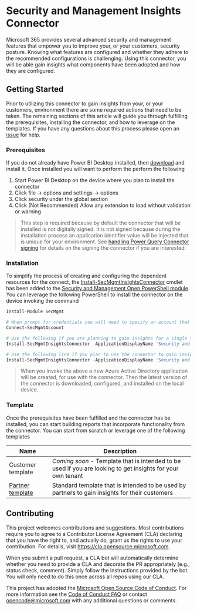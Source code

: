 # Security and Management Insights Connector

Microsoft 365 provides several advanced security and management features that empower you to improve your, or your customers, security posture. Knowing what features are configured and whether they adhere to the recommended configurations is challenging. Using this connector, you will be able gain insights what components have been adopted and how they are configured.  

## Getting Started

Prior to utilizing this connector to gain insights from your, or your customers, environment there are some required actions that need to be taken. The remaining sections of this article will guide you through fulfilling the prerequisites, installing the connector, and how to leverage on the templates. If you have any questions about this process please open an [issue](https://github.com/microsoft/secmgmt-insights-connector/issues/new/choose) for help.

### Prerequisites

If you do not already have Power BI Desktop installed, then [download](https://powerbi.microsoft.com/downloads/) and install it. Once installed you will want to perform the perform the following

1. Start Power BI Desktop on the device where you plan to install the connector
2. Click file -> options and settings -> options
3. Click security under the global section
4. Click (Not Recommended) Allow any extension to load without validation or warning

> This step is required because by default the connector that will be installed is not digitally signed. It is not signed because during the installation process an application identifier value will be injected that is unique for your environment. See [handling Power Query Connector signing](https://docs.microsoft.com/power-query/HandlingConnectorSigning) for details on the signing the connector if you are interested.

### Installation

To simplify the process of creating and configuring the dependent resources for the connect, the [Install-SecMgmtInsightsConnector](https://github.com/microsoft/secmgmt-open-powershell/blob/master/docs/help/Install-SecMgmtInsightsConnector.md) cmdlet has been added to the [Security and Management Open PowerShell module](https://www.powershellgallery.com/packages/SecMgmt). You can leverage the following PowerShell to install the connector on the device invoking the command

```powershell
Install-Module SecMgmt

# When prompt for credentials you will need to specify an account that has the ability to create an Azure Active Directory application.
Connect-SecMgmtAccount

# Use the following if you are planning to gain insights for a single tenant.
Install-SecMgmtInsightsConnector -ApplicationDisplayName 'Security and Management Insights'

# Use the following line if you plan to use the connector to gain insights for customers you have through the Cloud Solution Provider program.
Install-SecMgmtInsightsConnector -ApplicationDisplayName 'Security and Management Insights' -ConfigurePreconsent:$true
```

> When you invoke the above a new Azure Active Directory application will be created, for use with the connector. Then the latest version of the connector is downloaded, configured, and installed on the local device.

### Template

Once the prerequisites have been fulfilled and the connector has be installed, you can start building reports that incorporate functionality from the connector. You can start from scratch or leverage one of the following templates

| Name | Description |
|------|-------------|
| Customer template | *Coming soon* - Template that is intended to be used if you are looking to get insights for your own tenant  |
| [Partner template](https://github.com/microsoft/secmgmt-insights-connector/raw/master/templates/secmgmt-insights-partner-standard.pbit) | Standard template that is intended to be used by partners to gain insights for their customers |

## Contributing

This project welcomes contributions and suggestions.  Most contributions require you to agree to a Contributor License Agreement (CLA) declaring that you have the right to, and actually do, grant us the rights to use your contribution. For details, visit <https://cla.opensource.microsoft.com>.

When you submit a pull request, a CLA bot will automatically determine whether you need to provide a CLA and decorate the PR appropriately (e.g., status check, comment). Simply follow the instructions provided by the bot. You will only need to do this once across all repos using our CLA.

This project has adopted the [Microsoft Open Source Code of Conduct](https://opensource.microsoft.com/codeofconduct/). For more information see the [Code of Conduct FAQ](https://opensource.microsoft.com/codeofconduct/faq/) or contact [opencode@microsoft.com](mailto:opencode@microsoft.com) with any additional questions or comments.
